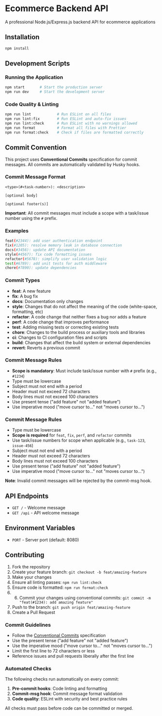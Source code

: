 # Ecommerce Backend API

A professional Node.js/Express.js backend API for ecommerce applications

## Installation

```bash
npm install
```

## Development Scripts

### Running the Application

```bash
npm start       # Start the production server
npm run dev     # Start the development server
```

### Code Quality & Linting

```bash
npm run lint            # Run ESLint on all files
npm run lint:fix        # Run ESLint and auto-fix issues
npm run lint:check      # Run ESLint with no warnings allowed
npm run format          # Format all files with Prettier
npm run format:check    # Check if files are formatted correctly
```

## Commit Convention

This project uses **Conventional Commits** specification for commit messages. All commits are automatically validated by Husky hooks.

### Commit Message Format

```
<type>(#<task-number>): <description>

[optional body]

[optional footer(s)]
```

**Important**: All commit messages must include a scope with a task/issue number using the `#` prefix.

### Examples

```bash
feat(#2344): add user authentication endpoint
fix(#1205): resolve memory leak in database connection
docs(#3456): update API documentation
style(#4567): fix code formatting issues
refactor(#5678): simplify user validation logic
test(#6789): add unit tests for auth middleware
chore(#7890): update dependencies
```

### Commit Types

- **feat**: A new feature
- **fix**: A bug fix
- **docs**: Documentation only changes
- **style**: Changes that do not affect the meaning of the code (white-space, formatting, etc)
- **refactor**: A code change that neither fixes a bug nor adds a feature
- **perf**: A code change that improves performance
- **test**: Adding missing tests or correcting existing tests
- **chore**: Changes to the build process or auxiliary tools and libraries
- **ci**: Changes to CI configuration files and scripts
- **build**: Changes that affect the build system or external dependencies
- **revert**: Reverts a previous commit

### Commit Message Rules

- **Scope is mandatory**: Must include task/issue number with `#` prefix (e.g., `#1234`)
- Type must be lowercase
- Subject must not end with a period
- Header must not exceed 72 characters
- Body lines must not exceed 100 characters
- Use present tense ("add feature" not "added feature")
- Use imperative mood ("move cursor to..." not "moves cursor to...")

### Commit Message Rules

- Type must be lowercase
- **Scope is required** for `feat`, `fix`, `perf`, and `refactor` commits
- Use task/issue numbers for scope when applicable (e.g., `task-123`, `issue-456`)
- Subject must not end with a period
- Header must not exceed 72 characters
- Body lines must not exceed 100 characters
- Use present tense ("add feature" not "added feature")
- Use imperative mood ("move cursor to..." not "moves cursor to...")

**Note**: Invalid commit messages will be rejected by the commit-msg hook.

## API Endpoints

- `GET /` - Welcome message
- `GET /api` - API welcome message

## Environment Variables

- `PORT` - Server port (default: 8080)

## Contributing

1. Fork the repository
2. Create your feature branch: `git checkout -b feat/amazing-feature`
3. Make your changes
4. Ensure all linting passes: `npm run lint:check`
5. Ensure code is formatted: `npm run format:check`
6. 6. Commit your changes using conventional commits: `git commit -m "feat(#1234): add amazing feature"`
7. Push to the branch: `git push origin feat/amazing-feature`
8. Create a Pull Request

### Commit Guidelines

- Follow the [Conventional Commits](https://www.conventionalcommits.org/) specification
- Use the present tense ("add feature" not "added feature")
- Use the imperative mood ("move cursor to..." not "moves cursor to...")
- Limit the first line to 72 characters or less
- Reference issues and pull requests liberally after the first line

### Automated Checks

The following checks run automatically on every commit:

1. **Pre-commit hooks**: Code linting and formatting
2. **Commit-msg hook**: Commit message format validation
3. **Code quality**: ESLint with security and best practice rules

All checks must pass before code can be committed or merged.
